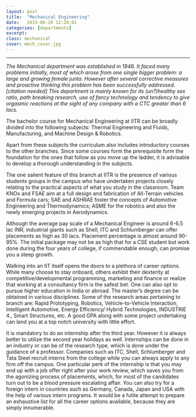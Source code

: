 ```yaml
---
layout: post
title:  "Mechanical Engineering"
date:   2015-06-26 12:28:01
categories: [departments]
excerpt: 
class: mechanical
cover: mech_cover.jpg
--- 	
```

--------------------------------
_The Mechanical department was established in 1946. It faced many problems initially, most of which 
arose from one single bigger problem: a large and growing female junta. However after several 
corrective measures and proactive thinking this problem has been successfully addressed.[citation needed]
This department is mainly known for its (un?)healthy sex ratio, path breaking research, use of fancy 
technology and tendency to give orgasmic reactions at the sight of any company with a CTC greater than 
6 lacs._

The bachelor course for Mechanical Engineering at IITR can be broadly divided into the 
following subjects:
Thermal Engineering and Fluids, Manufacturing, and Machine Design & Robotics.

Apart from these subjects the curriculum also includes introductory courses to the other 
branches. Since some courses form the prerequisite form the foundation for the ones that 
follow as you move up the ladder, it is advisable to develop a thorough understanding in the 
subjects.

The one salient feature of this branch at IITR is the presence of various students groups in the 
campus who have undertaken projects closely relating to the practical aspects of what you 
study in the classroom. Team KNOx and FSAE aim at a full design and fabrication of All-Terrain 
vehicles and Formula cars; SAE and ASHRAE foster the concepts of Automotive Engineering and 
Thermodynamics; ASME for the robotics and also the newly emerging projects in 
Aerodynamics.

Although the average pay scale of a Mechanical Engineer is around 6-6.5 lac INR; industrial 
giants such as Shell, ITC and Schlumberger can offer placements as high as 30 lacs. Placement 
percentage is almost around 90-95%. The initial package may not be as high that for a CSE 
student but work done during the four years of college, if commendable enough, can promise 
you a steep growth.  

Walking into an IIT itself opens the doors to a plethora of career options. While many choose to 
stay onboard, others exhibit their dexterity at competitive/developmental programming, 
marketing and finance or realize that working at a consultancy firm is the safest bet.
One can also opt to pursue higher education in India or abroad. The master’s degree can be 
obtained in various disciplines. Some of the research areas pertaining to branch are: Rapid 
Prototyping, Robotics, Vehicle-to-Vehicle Interaction, Intelligent Automotive, Energy Efficiency/ 
Hybrid Technologies, INDUSTRIE 4., Smart Structures, etc. A good GPA along with some project 
undertaking can land you at a top notch university with little effort.

It is mandatory to do an internship after the third year. However it is always better to utilize the 
second year holidays as well. Internships can be done in an industry or can be of the research 
type, which is done under the guidance of a professor. Companies such as ITC, Shell, 
Schlumberger and Tata Steel recruit interns from the college while you can always apply to any 
firm off the campus. One particular perk of the internship is that you may end up with a job 
offer right after your work review, which saves you from the agonizing process of placements, 
which, for most of the candidates turn out to be a blood pressure escalating affair. You can also 
try for a foreign intern in countries such as Germany, Canada, Japan and USA with the help of 
various intern programs.
It would be a futile attempt to prepare an exhaustive list for all the career options available, 
because they are simply innumerable.
